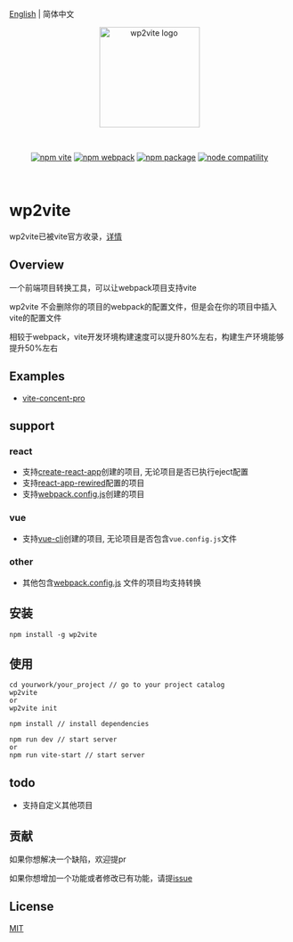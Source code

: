 [English](./README.md) | 简体中文

<p align="center">
  <a href="https://www.npmjs.com/package/wp2vite" target="_blank" rel="noopener noreferrer">
    <img width="180" src="https://github.com/tnfe/wp2vite/blob/master/logo.png?raw=true" alt="wp2vite logo">
  </a>
</p>
<br/>
<p align="center">
  <a href="https://npmjs.com/package/vite"><img src="https://img.shields.io/badge/vite-v2.1.0-brightgreen" alt="npm vite"></a>
  <a href="https://www.npmjs.com/package/webpack"><img src="https://img.shields.io/badge/npm-v2.1.4-brightgreen" alt="npm webpack"></a>
  <a href="https://www.npmjs.com/package/wp2vite"><img src="https://img.shields.io/badge/webpack->=4-brightgreen" alt="npm package"></a>
  <a href="https://nodejs.org/en/about/releases/"><img src="https://img.shields.io/badge/node->=10-brightgreen" alt="node compatility"></a>
</p>
<br/>

# wp2vite
wp2vite已被vite官方收录，[详情](https://github.com/vitejs/awesome-vite#vue-cli)
## Overview

一个前端项目转换工具，可以让webpack项目支持vite

wp2vite 不会删除你的项目的webpack的配置文件，但是会在你的项目中插入vite的配置文件

相较于webpack，vite开发环境构建速度可以提升80%左右，构建生产环境能够提升50%左右

## Examples
- [vite-concent-pro](https://github.com/tnfe/vite-concent-pro)

## support
### react
- 支持[create-react-app](https://github.com/facebook/create-react-app)创建的项目, 无论项目是否已执行eject配置
- 支持[react-app-rewired](https://github.com/timarney/react-app-rewired)配置的项目
- 支持[webpack.config.js](https://github.com/webpack/webpack)创建的项目

### vue
- 支持[vue-cli](https://github.com/vuejs/vue-cli)创建的项目, 无论项目是否包含`vue.config.js`文件

### other
- 其他包含[webpack.config.js](https://github.com/webpack/webpack) 文件的项目均支持转换

## 安装
```
npm install -g wp2vite
```
## 使用
```
cd yourwork/your_project // go to your project catalog
wp2vite 
or 
wp2vite init

npm install // install dependencies

npm run dev // start server
or
npm run vite-start // start server
```

## todo
- 支持自定义其他项目

## 贡献
如果你想解决一个缺陷，欢迎提pr

如果你想增加一个功能或者修改已有功能，请提[issue](https://github.com/tnfe/wp2vite/issues)

## License

[MIT](./LICENSE)
